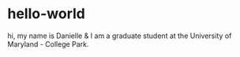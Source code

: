 # hello-world

hi, my name is Danielle & I am a graduate student at the University of Maryland - College Park.
